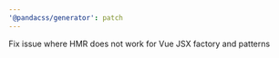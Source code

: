 ```yaml
---
'@pandacss/generator': patch
---
```


Fix issue where HMR does not work for Vue JSX factory and patterns
